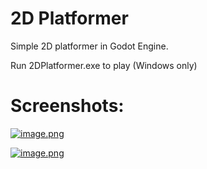 # 2D Platformer
Simple 2D platformer in Godot Engine.

Run 2DPlatformer.exe to play (Windows only)

# Screenshots:
[![image.png](https://i.postimg.cc/kgkHpXKW/image.png)](https://postimg.cc/BjBN83hv)

[![image.png](https://i.postimg.cc/024Xz2th/image.png)](https://postimg.cc/CzjstYp4)

